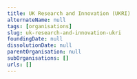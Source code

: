 ```yaml
---
title: UK Research and Innovation (UKRI)
alternateName: null
tags: [organisations]
slug: uk-research-and-innovation-ukri
foundingDate: null
dissolutionDate: null
parentOrganisation: null
subOrganisations: []
urls: []
---
```

